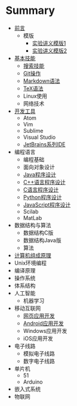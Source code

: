 # Summary

* [前言](README.md)
  * 模版
    * [实验讲义模版1](lab_handout_template1.md)
    * [实验讲义模版2](lab_handout_template2.md)
* [基本技能](common/skills/README.md)
  * [搜索技能](common/skills/search.md) 
  * [Git操作](common/git/README.md)
  * [Markdown语法](common/markdown/README.md)
  * [TeX语法](common/dev-tools/tex/README.md)
  * Linux使用
  * 网络技术
* [开发工具](common/dev-tools/README.md)
  * Atom
  * Vim
  * Sublime
  * Visual Studio
  * [JetBrains系列IDE](common/dev-tools/jetbrains/README.md)
* 编程语言
   * 编程基础
   * 面向对象设计
   * [Java程序设计](common/lang-java/README.md)
   * [C++语言程序设计](common/lang-cplusplus/README.md)
   * [C语言程序设计](common/lang-c/README.md)
   * [Python程序设计](common/lang-python/README.md)
   * [JavaScript程序设计](common/lang-js/README.md)
   * Scilab
   * MatLab
* 数据结构与算法
  * 数据结构C版
  * 数据结构Java版
  * 算法
* [计算机组成原理](cs/zuchen/README.md)
* Unix环境编程
* 编译原理
* 操作系统
* 体系结构
* 人工智能
  * 机器学习
* 移动互联网
   * [网页应用开发](iot/webapp/README.md)
   * [Android应用开发](iot/android/README.md)
   * Windows应用开发
   * iOS应用开发
* 电子线路
  * 模拟电子线路
  * 数字电子线路
* 单片机
   * 51
   * Arduino
* 嵌入式系统
* 物联网
